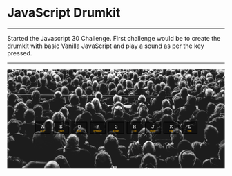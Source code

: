 # JavaScript Drumkit
- - -

Started the Javascript 30 Challenge. First challenge would be to create the drumkit with basic Vanilla JavaScript and play a sound as per the key pressed. 

- - -

![Image 1](https://github.com/AbdulSaid/javascriptdrumkit/blob/master/Screen%20Shot%202018-10-14%20at%205.44.51%20PM.png)
